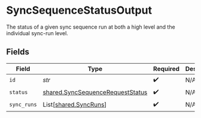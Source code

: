 # SyncSequenceStatusOutput

The status of a given sync sequence run at both a high level and the individual
sync-run level.


## Fields

| Field                                                                                | Type                                                                                 | Required                                                                             | Description                                                                          |
| ------------------------------------------------------------------------------------ | ------------------------------------------------------------------------------------ | ------------------------------------------------------------------------------------ | ------------------------------------------------------------------------------------ |
| `id`                                                                                 | *str*                                                                                | :heavy_check_mark:                                                                   | N/A                                                                                  |
| `status`                                                                             | [shared.SyncSequenceRequestStatus](../../models/shared/syncsequencerequeststatus.md) | :heavy_check_mark:                                                                   | N/A                                                                                  |
| `sync_runs`                                                                          | List[[shared.SyncRuns](../../models/shared/syncruns.md)]                             | :heavy_check_mark:                                                                   | N/A                                                                                  |